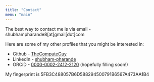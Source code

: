 ```yaml
---
title: "Contact"
menu: "main"
---
```


The best way to contact me is via email - shubhampharande8[at]gmail[dot]com

Here are some of my other profiles that you might be interested in:

* Github - [TheComputeGuy](https://www.github.com/TheComputeGuy)
* LinkedIn - [shubham-pharande](https://www.linkedin.com/in/shubham-pharande)
* ORCiD - [0000-0002-2412-2120](https://orcid.org/0000-0002-2412-2120) (hopefully filling soon!)

My fingerprint is 5FB3C488057B6D588294500791B6567A473AA1B4
